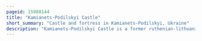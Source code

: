 ```yaml
---
pageid: 15988144
title: "Kamianets-Podilskyi Castle"
short_summary: "Castle and fortress in Kamianets-Podilskyi, Ukraine"
description: "Kamianets-Podilskyi Castle is a former ruthenian-lithuanian Castle and a later three-part polish Fortress located in the historic City of Kamianets-Podilskyi, Ukraine, in the historic Region of Podolia in the western Part of the Country. Its Name is attributed to the Root Word'Kamin' from the Slavic Word for Stone'."
---
```

